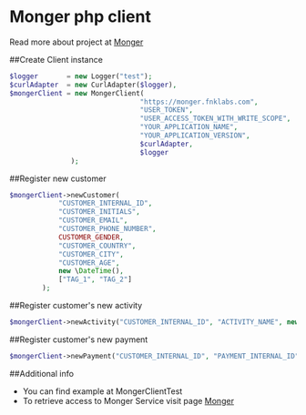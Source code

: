# Monger php client

Read more about project at [Monger](https://monger.fnklabs.com)

##Create Client instance
```php
$logger       = new Logger("test");
$curlAdapter  = new CurlAdapter($logger),
$mongerClient = new MongerClient(
                                "https://monger.fnklabs.com", 
                                "USER_TOKEN", 
                                "USER_ACCESS_TOKEN_WITH_WRITE_SCOPE", 
                                "YOUR_APPLICATION_NAME",
                                "YOUR_APPLICATION_VERSION",
                                $curlAdapter,
                                $logger
               );
```

##Register new customer 
```php
$mongerClient->newCustomer(
            "CUSTOMER_INTERNAL_ID",
            "CUSTOMER_INITIALS",
            "CUSTOMER_EMAIL",
            "CUSTOMER_PHONE_NUMBER",
            CUSTOMER_GENDER,
            "CUSTOMER_COUNTRY",
            "CUSTOMER_CITY",
            "CUSTOMER_AGE",
            new \DateTime(),
            ["TAG_1", "TAG_2"]
        );
```

##Register customer's new  activity
```php
$mongerClient->newActivity("CUSTOMER_INTERNAL_ID", "ACTIVITY_NAME", new \DateTime());

```

##Register customer's new payment
```php
$mongerClient->newPayment("CUSTOMER_INTERNAL_ID", "PAYMENT_INTERNAL_ID", PURCHASE_AMOUNT, new \DateTime());
```

##Additional info
* You can find example at MongerClientTest
* To retrieve access to Monger Service visit page [Monger](https://monger.fnklabs.com)

